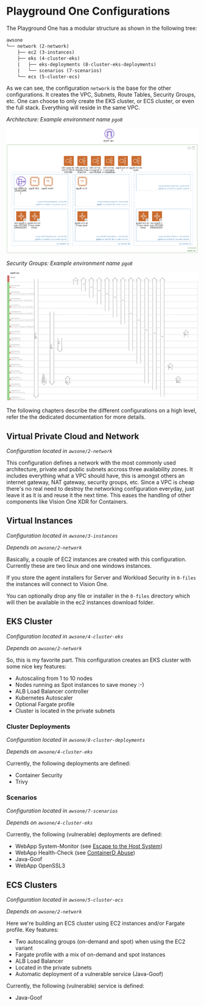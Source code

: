 # Playground One Configurations

The Playground One has a modular structure as shown in the following tree:

```
awsone
└── network (2-network)
    ├── ec2 (3-instances)
    ├── eks (4-cluster-eks)
    |   ├── eks-deployments (8-cluster-eks-deployments)
    |   └── scenarios (7-scenarios)
    └── ecs (5-cluster-ecs)
```

As we can see, the configuration `network` is the base for the other configurations. It creates the VPC, Subnets, Route Tables, Security Groups, etc. One can choose to only create the EKS cluster, or ECS cluster, or even the full stack. Everything will reside in the same VPC.

*Architecture: Example environment name `pgo8`*

![alt text](images/architecture.png "Architecture diagram")

*Security Groups: Example environment name `pgo8`*

![alt text](images/security-groups.png "Security Groups")

The following chapters describe the different configurations on a high level, refer the the dedicated documentation for more details.

## Virtual Private Cloud and Network

*Configuration located in `awsone/2-network`*

This configuration defines a network with the most commonly used architecture, private and public subnets accross three availability zones. It includes everything what a VPC should have, this is amongst others an internet gateway, NAT gateway, security groups, etc. Since a VPC is cheap there's no real need to destroy the networking configuration everyday, just leave it as it is and reuse it the next time. This eases the handling of other components like Vision One XDR for Containers.

## Virtual Instances

*Configuration located in `awsone/3-instances`*

*Depends on `awsone/2-network`*

Basically, a couple of EC2 instances are created with this configuration. Currently these are two linux and one windows instances.

If you store the agent installers for Server and Workload Security in `0-files` the instances will connect to Vision One.

You can optionally drop any file or installer in the `0-files` directory which will then be available in the ec2 instances download folder.

## EKS Cluster

*Configuration located in `awsone/4-cluster-eks`*

*Depends on `awsone/2-network`*

So, this is my favorite part. This configuration creates an EKS cluster with some nice key features:

- Autoscaling from 1 to 10 nodes
- Nodes running as Spot instances to save money :-)
- ALB Load Balancer controller
- Kubernetes Autoscaler
- Optional Fargate profile
- Cluster is located in the private subnets

### Cluster Deployments

*Configuration located in `awsone/8-cluster-deployments`*

*Depends on `awsone/4-cluster-eks`*

Currently, the following deployments are defined:

- Container Security
- Trivy

### Scenarios

*Configuration located in `awsone/7-scenarios`*

*Depends on `awsone/4-cluster-eks`*

Currently, the following (vulnerable) deployments are defined:

- WebApp System-Monitor (see [Escape to the Host System](../scenarios/container-security-eks-escape.md))
- WebApp Health-Check (see [ContainerD Abuse](../scenarios/container-security-eks-dind-exploitation.md))
- Java-Goof
- WebApp OpenSSL3

## ECS Clusters

*Configuration located in `awsone/5-cluster-ecs`*

*Depends on `awsone/2-network`*

Here we're building an ECS cluster using EC2 instances and/or Fargate profile. Key features:

- Two autoscaling groups (on-demand and spot) when using the EC2 variant
- Fargate profile with a mix of on-demand and spot instances
- ALB Load Balancer
- Located in the private subnets
- Automatic deployment of a vulnerable service (Java-Goof)

Currently, the following (vulnerable) service is defined:

- Java-Goof
